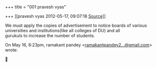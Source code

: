 +++
title = "001 pravesh vyas"

+++
[[pravesh vyas	2012-05-17, 09:07:18 [Source](https://groups.google.com/g/bvparishat/c/sb5QGUiw3zQ)]]



We must apply the copies of advertisement to notice boards of various  
universities and institutions(like all colleges of DU) and all  
gurukuls to increase the number of students.  
  
On May 16, 6:23pm, ramakant pandey \<[ramakantpandey2...@gmail.com]()\>  
wrote:  




